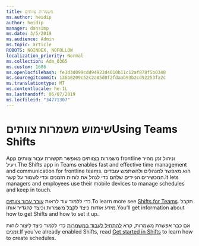 ```yaml
---
title: משמרות צוותים
ms.author: heidip
author: heidip
manager: dansimp
ms.date: 3/5/2019
ms.audience: Admin
ms.topic: article
ROBOTS: NOINDEX, NOFOLLOW
localization_priority: Normal
ms.collection: Adm_O365
ms.custom: 1686
ms.openlocfilehash: fe1d3d099cdd94923d4010b11c12af878f5b0348
ms.sourcegitcommit: 136b8209c52c2a05d0f2fdaab93b2cd92253fa2c
ms.translationtype: MT
ms.contentlocale: he-IL
ms.lasthandoff: 06/07/2019
ms.locfileid: "34771307"
---
```

# <a name="using-teams-shifts"></a><span data-ttu-id="738fe-102">שימוש משמרות צוותים</span><span class="sxs-lookup"><span data-stu-id="738fe-102">Using Teams Shifts</span></span>

<span data-ttu-id="738fe-103">App משמרות בצוותים מאפשר תקשורת עבור צוותים frontline וניהול זמן מהיר ויעיל.</span><span class="sxs-lookup"><span data-stu-id="738fe-103">The Shifts app in Teams enables fast and effective time management and communication for frontline teams.</span></span> <span data-ttu-id="738fe-104">הוא מאפשר למנהלים ולהשתמש עובדים המכשירים הניידים שלהם כדי לנהל את לוחות הזמנים וכדי לשמור על קשר.</span><span class="sxs-lookup"><span data-stu-id="738fe-104">It lets managers and employees use their mobile devices to manage schedules and keep in touch.</span></span>

<span data-ttu-id="738fe-105">כדי ללמוד עוד לראות [עובר עבור צוותים](https://docs.microsoft.com/microsoftteams/expand-teams-across-your-org/shifts-for-teams-landing-page).</span><span class="sxs-lookup"><span data-stu-id="738fe-105">To learn more see [Shifts for Teams](https://docs.microsoft.com/microsoftteams/expand-teams-across-your-org/shifts-for-teams-landing-page).</span></span> <span data-ttu-id="738fe-106">תקבל מידע אודות כיצד לקבל משמרות וכיצד להגדיר אותו.</span><span class="sxs-lookup"><span data-stu-id="738fe-106">You’ll get information about how to get Shifts and how to set it up.</span></span>

<span data-ttu-id="738fe-107">אם כבר אפשרת משמרות, קרא [להתחיל לעבוד במשמרות](https://support.office.com/article/get-started-in-shifts-5f3e30d8-1821-4904-be26-c3cd25a497d6) כדי ללמוד כיצד ליצור לוחות זמנים.</span><span class="sxs-lookup"><span data-stu-id="738fe-107">If you've already enabled Shifts, read [Get started in Shifts](https://support.office.com/article/get-started-in-shifts-5f3e30d8-1821-4904-be26-c3cd25a497d6) to learn how to create schedules.</span></span>

